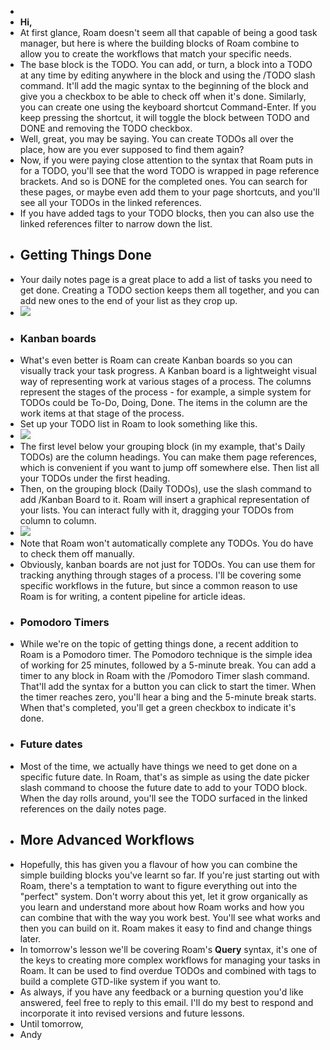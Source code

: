 - 
- __Hi,__
- At first glance, Roam doesn't seem all that capable of being a good task manager, but here is where the building blocks of Roam combine to allow you to create the workflows that match your specific needs.
- The base block is the TODO. You can add, or turn, a block into a TODO at any time by editing anywhere in the block and using the /TODO slash command. It'll add the magic syntax to the beginning of the block and give you a checkbox to be able to check off when it's done. Similarly, you can create one using the keyboard shortcut Command-Enter. If you keep pressing the shortcut, it will toggle the block between TODO and DONE and removing the TODO checkbox.
- Well, great, you may be saying. You can create TODOs all over the place, how are you ever supposed to find them again?
- Now, if you were paying close attention to the syntax that Roam puts in for a TODO, you'll see that the word TODO is wrapped in page reference brackets. And so is DONE for the completed ones. You can search for these pages, or maybe even add them to your page shortcuts, and you'll see all your TODOs in the linked references.
- If you have added tags to your TODO blocks, then you can also use the linked references filter to narrow down the list.
- ## Getting Things Done
- Your daily notes page is a great place to add a list of tasks you need to get done. Creating a TODO section keeps them all together, and you can add new ones to the end of your list as they crop up.
- ![](https://embed.filekitcdn.com/e/u89MeDKEPf91PvbdZnXxHY/rKDKESN2MocgeoS1EyTcLx?w=800&fit=max)
- ### Kanban boards
- What's even better is Roam can create Kanban boards so you can visually track your task progress. A Kanban board is a lightweight visual way of representing work at various stages of a process. The columns represent the stages of the process - for example, a simple system for TODOs could be To-Do, Doing, Done. The items in the column are the work items at that stage of the process.
- Set up your TODO list in Roam to look something like this.
- ![](https://embed.filekitcdn.com/e/u89MeDKEPf91PvbdZnXxHY/aehnsxqRQ8PN4yCp8RKqg5?w=800&fit=max)
- The first level below your grouping block (in my example, that's Daily TODOs) are the column headings. You can make them page references, which is convenient if you want to jump off somewhere else. Then list all your TODOs under the first heading.
- Then, on the grouping block (Daily TODOs), use the slash command to add /Kanban Board to it. Roam will insert a graphical representation of your lists. You can interact fully with it, dragging your TODOs from column to column.
- ![](https://embed.filekitcdn.com/e/u89MeDKEPf91PvbdZnXxHY/tL3zMLTkt3mcMz2KirBAAe?w=800&fit=max)
- Note that Roam won't automatically complete any TODOs. You do have to check them off manually.
- Obviously, kanban boards are not just for TODOs. You can use them for tracking anything through stages of a process. I'll be covering some specific workflows in the future, but since a common reason to use Roam is for writing, a content pipeline for article ideas.
- ### Pomodoro Timers
- While we're on the topic of getting things done, a recent addition to Roam is a Pomodoro timer. The Pomodoro technique is the simple idea of working for 25 minutes, followed by a 5-minute break. You can add a timer to any block in Roam with the /Pomodoro Timer slash command. That'll add the syntax for a button you can click to start the timer. When the timer reaches zero, you'll hear a bing and the 5-minute break starts. When that's completed, you'll get a green checkbox to indicate it's done.
- ### Future dates
- Most of the time, we actually have things we need to get done on a specific future date. In Roam, that's as simple as using the date picker slash command to choose the future date to add to your TODO block. When the day rolls around, you'll see the TODO surfaced in the linked references on the daily notes page.
- ## More Advanced Workflows
- Hopefully, this has given you a flavour of how you can combine the simple building blocks you've learnt so far. If you're just starting out with Roam, there's a temptation to want to figure everything out into the "perfect" system. Don't worry about this yet, let it grow organically as you learn and understand more about how Roam works and how you can combine that with the way you work best. You'll see what works and then you can build on it. Roam makes it easy to find and change things later.
- In tomorrow's lesson we'll be covering Roam's **Query** syntax, it's one of the keys to creating more complex workflows for managing your tasks in Roam. It can be used to find overdue TODOs and combined with tags to build a complete GTD-like system if you want to.
- As always, if you have any feedback or a burning question you'd like answered, feel free to reply to this email. I'll do my best to respond and incorporate it into revised versions and future lessons.
- Until tomorrow,
- Andy
